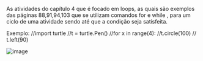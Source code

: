 As atividades do capítulo 4 que é focado em loops, as quais são exemplos das páginas 88,91,94,103 que se utilizam comandos for e while , para um ciclo de uma atividade sendo até que a condição seja satisfeita. 



Exemplo:
//import turtle
//t = turtle.Pen()
//for x in range(4):
  //t.circle(100)
   // t.left(90)





   
![image](https://github.com/user-attachments/assets/03199e3d-dd02-4f4d-a414-59fa4170a9ca)

